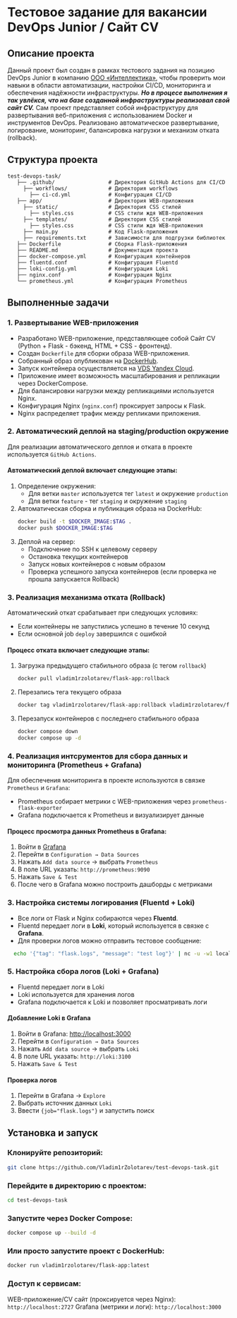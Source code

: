 # Тестовое задание для вакансии DevOps Junior / Сайт CV

## Описание проекта

Данный проект был создан в рамках тестового задания на позицию DevOps Junior в компанию [ООО «Интеллектика»](https://intellectika.ru/), чтобы проверить мои навыки в области автоматизации, настройки CI/CD, мониторинга и обеспечения надёжности инфраструктуры. ***Но в процесе выполнения я так увлёкся, что на базе созданной инфраструктуры реализовал свой сайт CV.***
Сам проект представляет собой инфраструктуру для развертывания веб-приложения с использованием Docker и инструментов DevOps. Реализовано автоматическое развертывание, логирование, мониторинг, балансировка нагрузки и механизм отката (rollback).

## Структура проекта

```
test-devops-task/
   ├── .github/                 # Директория GitHub Actions для CI/CD
     ├── workflows/             # Директория workflows
       ├── ci-cd.yml            # Конфигурация CI/CD
   ├── app/                     # Директория WEB-приложения
     ├── static/                # Директория CSS стилей
       ├── styles.css           # CSS стили ждя WEB-приложения
     ├── templates/             # Директория CSS стилей
       ├── styles.css           # CSS стили ждя WEB-приложения
     ├── main.py                # Код Flask-приложения
     ├── requirements.txt       # Зависимости для подгрузки библиотек
   ├── Dockerfile               # Сборка Flask-приложения
   ├── README.md                # Документация проекта
   ├── docker-compose.yml       # Конфигурация контейнеров
   ├── fluentd.conf             # Конфигурация Fluentd
   ├── loki-config.yml          # Конфигурация Loki
   ├── nginx.conf               # Конфигурация Nginx
   └── prometheus.yml           # Конфигурация Prometheus
```

## Выполненные задачи

### 1. Развертывание WEB-приложения
- Разработано WEB-приложение, представляющее собой Сайт СV (Python + Flask - бэкенд, HTML + CSS - фронтенд).
- Создан `Dockerfile` для сборки образа WEB-приложения.
- Собранный образ опубликован на [DockerHub](https://hub.docker.com/repository/docker/vladim1rzolotarev/flask-app/general).
- Запуск контейнера осуществляется на [VDS Yandex Cloud](http://89.169.153.58:2727/).
- Приложение имеет возможность масштабирования и репликации через DockerCompose.
- Для балансировки нагрузки между репликациями используется Nginx.
- Конфигурация Nginx (`nginx.conf`) проксирует запросы к Flask.
- Nginx распределяет трафик между репликами приложения.

### 2. Автоматический деплой на staging/production окружение

Для реализации автоматического деплоя и отката в проекте используется `GitHub Actions`.

#### Автоматический деплой включает следующие этапы:
1. Определение окружения:
   - Для ветки `master` используется тег `latest` и окружение `production`
   - Для ветки `feature` - тег `staging` и окружение `staging`
2. Автоматическая сборка и публикация образа на DockerHub:
   ```bash
   docker build -t $DOCKER_IMAGE:$TAG .
   docker push $DOCKER_IMAGE:$TAG
   ```
3. Деплой на сервер:
   - Подключение по SSH к целевому серверу
   - Остановка текущих контейнеров
   - Запуск новых контейнеров с новым образом
   - Проверка успешного запуска контейнеров (если проверка не прошла запускается Rollback)

### 3. Реализация механизма отката (Rollback)

Автоматический откат срабатывает при следующих условиях:
- Если контейнеры не запустились успешно в течение 10 секунд
- Если основной job `deploy` завершился с ошибкой

#### Процесс отката включает следующие этапы:
1. Загрузка предыдущего стабильного образа (с тегом `rollback`)
   ```bash
   docker pull vladim1rzolotarev/flask-app:rollback
   ```
2. Перезапись тега текущего образа
   ```bash
   docker tag vladim1rzolotarev/flask-app:rollback vladim1rzolotarev/flask-app:$TAG
   ```
3. Перезапуск контейнеров с последнего стабильного образа
   ```bash
   docker compose down
   docker compose up -d
   ```

### 4. Реализация интсрументов для сбора данных и мониторинга (Prometheus + Grafana)

Для обеспечения мониторинга в проекте используются в связке `Prometheus` и `Grafana`:
- Prometheus собирает метрики с WEB-приложения через `prometheus-flask-exporter`
- Grafana подключается к Prometheus и визуализирует данные

#### Процесс просмотра данных Prometheus в Grafana:
1. Войти в [Grafana](http://89.169.153.58:3000)
2. Перейти в `Configuration → Data Sources`
3. Нажать `Add data source` → выбрать `Prometheus`
4. В поле URL указать: `http://prometheus:9090`
5. Нажать `Save & Test`
6. После чего в Grafana можно построить дашборды с метриками

### 3. Настройка системы логирования (Fluentd + Loki)
- Все логи от Flask и Nginx собираются через **Fluentd**.
- Fluentd передает логи в **Loki**, который используется в связке с **Grafana**.
- Для проверки логов можно отправить тестовое сообщение:
```bash
  echo '{"tag": "flask.logs", "message": "test log"}' | nc -u -w1 localhost 24224
```

### 5. Настройка сбора логов (Loki + Grafana)

- Fluentd передает логи в Loki
- Loki используется для хранения логов
- Grafana подключается к Loki и позволяет просматривать логи

#### Добавление Loki в Grafana
1. Войти в Grafana: [http://localhost:3000](http://localhost:3000)
2. Перейти в `Configuration → Data Sources`
3. Нажать `Add data source` → выбрать `Loki`
4. В поле URL указать: `http://loki:3100`
5. Нажать `Save & Test`

#### Проверка логов
1. Перейти в Grafana → `Explore`
2. Выбрать источник данных `Loki`
3. Ввести `{job="flask.logs"}` и запустить поиск

## Установка и запуск

### Клонируйте репозиторий:

```bash
git clone https://github.com/Vladim1rZolotarev/test-devops-task.git
```

### Перейдите в директорию с проектом:

```bash
cd test-devops-task
```

### Запустите через Docker Compose:

```bash
docker compose up --build -d
```

### Или просто запустите проект с DockerHub:

```bash
docker run vladim1rzolotarev/flask-app:latest
```

### Доступ к сервисам:
WEB-приложение/CV сайт (проксируется через Nginx): `http://localhost:2727`
Grafana (метрики и логи): `http://localhost:3000`
